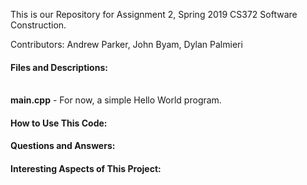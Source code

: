 This is our Repository for Assignment 2, Spring 2019 CS372 Software Construction.

Contributors: Andrew Parker, John Byam, Dylan Palmieri


#### Files and Descriptions:
\
     **main.cpp** - For now, a simple Hello World program.


#### How to Use This Code:


#### Questions and Answers:


#### Interesting Aspects of This Project:



